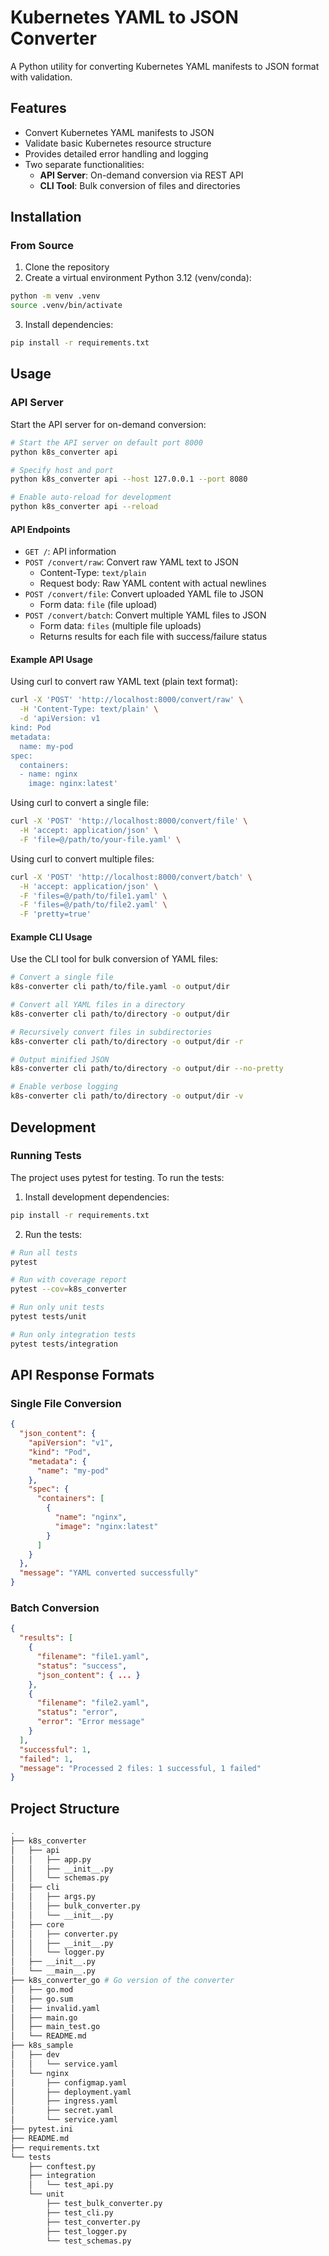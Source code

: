 # Kubernetes YAML to JSON Converter

A Python utility for converting Kubernetes YAML manifests to JSON format with validation.

## Features

- Convert Kubernetes YAML manifests to JSON
- Validate basic Kubernetes resource structure
- Provides detailed error handling and logging
- Two separate functionalities:
  - **API Server**: On-demand conversion via REST API
  - **CLI Tool**: Bulk conversion of files and directories

## Installation

### From Source

1. Clone the repository
2. Create a virtual environment Python 3.12 (venv/conda):

```bash
python -m venv .venv
source .venv/bin/activate
```

3. Install dependencies:

```bash
pip install -r requirements.txt
```

## Usage

### API Server

Start the API server for on-demand conversion:

```bash
# Start the API server on default port 8000
python k8s_converter api

# Specify host and port
python k8s_converter api --host 127.0.0.1 --port 8080

# Enable auto-reload for development
python k8s_converter api --reload
```

#### API Endpoints

- `GET /`: API information
- `POST /convert/raw`: Convert raw YAML text to JSON
  - Content-Type: `text/plain`
  - Request body: Raw YAML content with actual newlines
- `POST /convert/file`: Convert uploaded YAML file to JSON
  - Form data: `file` (file upload)
- `POST /convert/batch`: Convert multiple YAML files to JSON
  - Form data: `files` (multiple file uploads)
  - Returns results for each file with success/failure status

#### Example API Usage

Using curl to convert raw YAML text (plain text format):

```bash
curl -X 'POST' 'http://localhost:8000/convert/raw' \
  -H 'Content-Type: text/plain' \
  -d 'apiVersion: v1
kind: Pod
metadata:
  name: my-pod
spec:
  containers:
  - name: nginx
    image: nginx:latest'
```

Using curl to convert a single file:

```bash
curl -X 'POST' 'http://localhost:8000/convert/file' \
  -H 'accept: application/json' \
  -F 'file=@/path/to/your-file.yaml' \
```

Using curl to convert multiple files:

```bash
curl -X 'POST' 'http://localhost:8000/convert/batch' \
  -H 'accept: application/json' \
  -F 'files=@/path/to/file1.yaml' \
  -F 'files=@/path/to/file2.yaml' \
  -F 'pretty=true'
```

#### Example CLI Usage

Use the CLI tool for bulk conversion of YAML files:

```bash
# Convert a single file
k8s-converter cli path/to/file.yaml -o output/dir

# Convert all YAML files in a directory
k8s-converter cli path/to/directory -o output/dir

# Recursively convert files in subdirectories
k8s-converter cli path/to/directory -o output/dir -r

# Output minified JSON
k8s-converter cli path/to/directory -o output/dir --no-pretty

# Enable verbose logging
k8s-converter cli path/to/directory -o output/dir -v
```

## Development

### Running Tests

The project uses pytest for testing. To run the tests:

1. Install development dependencies:

```bash
pip install -r requirements.txt
```

2. Run the tests:

```bash
# Run all tests
pytest

# Run with coverage report
pytest --cov=k8s_converter

# Run only unit tests
pytest tests/unit

# Run only integration tests
pytest tests/integration
```

## API Response Formats

### Single File Conversion

```json
{
  "json_content": {
    "apiVersion": "v1",
    "kind": "Pod",
    "metadata": {
      "name": "my-pod"
    },
    "spec": {
      "containers": [
        {
          "name": "nginx",
          "image": "nginx:latest"
        }
      ]
    }
  },
  "message": "YAML converted successfully"
}
```

### Batch Conversion

```json
{
  "results": [
    {
      "filename": "file1.yaml",
      "status": "success",
      "json_content": { ... }
    },
    {
      "filename": "file2.yaml",
      "status": "error",
      "error": "Error message"
    }
  ],
  "successful": 1,
  "failed": 1,
  "message": "Processed 2 files: 1 successful, 1 failed"
}
```

## Project Structure

```bash
.
├── k8s_converter
│   ├── api
│   │   ├── app.py
│   │   ├── __init__.py
│   │   └── schemas.py
│   ├── cli
│   │   ├── args.py
│   │   ├── bulk_converter.py
│   │   └── __init__.py
│   ├── core
│   │   ├── converter.py
│   │   ├── __init__.py
│   │   └── logger.py
│   ├── __init__.py
│   └── __main__.py
├── k8s_converter_go # Go version of the converter
│   ├── go.mod
│   ├── go.sum
│   ├── invalid.yaml
│   ├── main.go
│   ├── main_test.go
│   └── README.md
├── k8s_sample
│   ├── dev
│   │   └── service.yaml
│   └── nginx
│       ├── configmap.yaml
│       ├── deployment.yaml
│       ├── ingress.yaml
│       ├── secret.yaml
│       └── service.yaml
├── pytest.ini
├── README.md
├── requirements.txt
└── tests
    ├── conftest.py
    ├── integration
    │   └── test_api.py
    └── unit
        ├── test_bulk_converter.py
        ├── test_cli.py
        ├── test_converter.py
        ├── test_logger.py
        └── test_schemas.py
```
